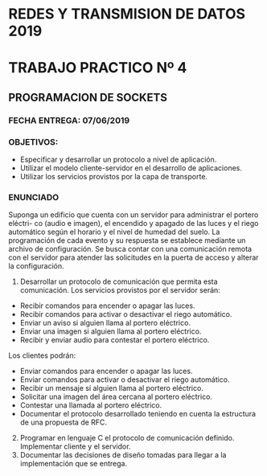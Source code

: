 # REDES Y TRANSMISION DE DATOS 2019
# TRABAJO PRACTICO Nº 4

## PROGRAMACION DE SOCKETS

### FECHA ENTREGA: 07/06/2019

### OBJETIVOS:
*  Especificar y desarrollar un protocolo a nivel de aplicación.
*  Utilizar el modelo cliente-servidor en el desarrollo de aplicaciones.
*  Utilizar los servicios provistos por la capa de transporte.


### ENUNCIADO
Suponga un edificio que cuenta con un servidor para administrar el portero eléctri-
co (audio e imagen), el encendido y apagado de las luces y el riego automático según
el horario y el nivel de humedad del suelo. La programación de cada evento y su
respuesta se establece mediante un archivo de configuración. Se busca contar con
una comunicación remota con el servidor para atender las solicitudes en la puerta
de acceso y alterar la configuración.

1. Desarrollar un protocolo de comunicación que permita esta comunicación.
Los servicios provistos por el servidor serán:
* Recibir comandos para encender o apagar las luces.
* Recibir comandos para activar o desactivar el riego automático.
* Enviar un aviso si alguien llama al portero eléctrico.
* Enviar una imagen si alguien llama al portero eléctrico.
* Recibir y enviar audio para contestar el portero eléctrico.

Los clientes podrán:
* Enviar comandos para encender o apagar las luces.
* Enviar comandos para activar o desactivar el riego automático.
* Recibir un mensaje si alguien llama al portero eléctrico.
* Solicitar una imagen del área cercana al portero eléctrico.
* Contestar una llamada al portero eléctrico.
* Documentar el protocolo desarrollado teniendo en cuenta la estructura de una propuesta de RFC.

2. Programar en lenguaje C el protocolo de comunicación definido. Implementar
cliente y el servidor.
3. Documentar las decisiones de diseño tomadas para llegar a la implementación
que se entrega.